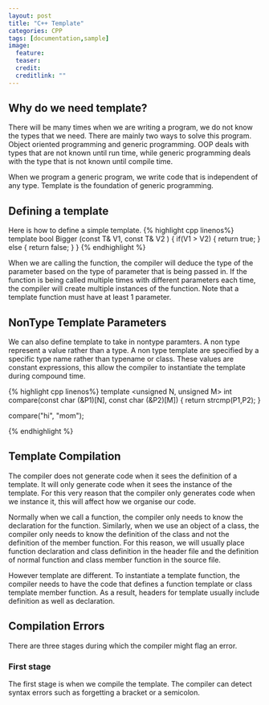 ```yaml
---
layout: post
title: "C++ Template"
categories: CPP
tags: [documentation,sample]
image:
  feature: 
  teaser:  
  credit: 
  creditlink: ""
---
```

<h2>Why do we need template?</h2> 
There will be many times when we are writing a program, we do not know the types that we need. 
There are mainly two ways to solve this program. Object oriented programming and generic programming. 
OOP deals with types that are not known until run time, while generic programming deals with the type that is not known until compile time. 

When we program a generic program, we write code that is independent of any type. Template is the foundation of generic programming. 

<h2>Defining a template</h2>
Here is how to define a simple template.
{% highlight cpp linenos%}
template <typename T> bool Bigger (const T& V1, const T& V2 )
{
  if(V1 > V2)
  {
    return true;
  }
  else
  {
    return false;
  }
}
{% endhighlight %}

When we are calling the function, the compiler will deduce the type of the parameter based on the type of parameter that is being passed in.
If the function is being called multiple times with different parameters each time, the compiler will create multiple instances of the function.
Note that a template function must have at least 1 parameter. 

<h2>NonType Template Parameters</h2>
We can also define template to take in nontype paramters. A non type represent a value rather than a type. 
A non type template are specified by a specific type name rather than typename or class.
These values are constant expressions, this allow the compiler to instantiate the template during compound time. 

{% highlight cpp linenos%}
template <unsigned N, unsigned M> 
int compare(const char (&P1)[N], const char (&P2)[M])
{
    return strcmp(P1,P2);
}


compare("hi", "mom");

{% endhighlight %}

<h2>Template Compilation</h2>
The compiler does not generate code when it sees the definition of a template. 
It will only generate code when it sees the instance of the template. 
For this very reason that the compiler only generates code when we instance it, this will affect how we organise our code. 

Normally when we call a function, the compiler only needs to know the declaration for the function. 
Similarly, when we use an object of a class, the compiler only needs to know the definition of the class and not the definition of the member function. 
For this reason, we will usually place function declaration and class definition in the header file and the definition of normal function and class member function in the source file.

However template are different. To instantiate a template function, the compiler needs to have the code that defines a function template or class template member function. 
As a result, headers for template usually include definition as well as declaration. 

<h2> Compilation Errors </h2>
There are three stages during which the compiler might flag an error. 
<h3>First stage </h3>
The first stage is when we compile the template. The compiler can detect syntax errors such as forgetting a bracket or a semicolon.
